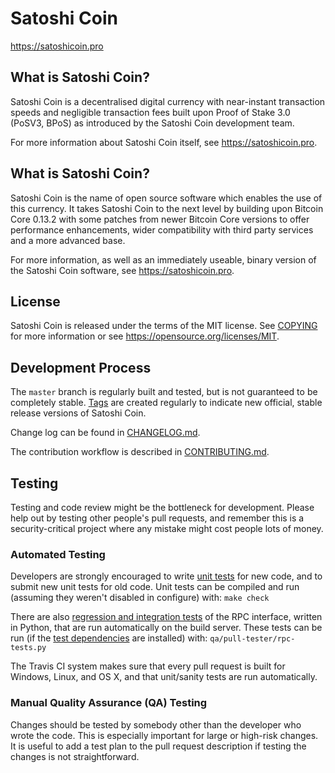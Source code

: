 Satoshi Coin
=====================================

https://satoshicoin.pro

What is Satoshi Coin?
----------------

Satoshi Coin is a decentralised digital currency with near-instant transaction speeds and negligible transaction fees built upon Proof of Stake 3.0 (PoSV3, BPoS) as
introduced by the Satoshi Coin development team.

For more information about Satoshi Coin itself, see https://satoshicoin.pro.

What is Satoshi Coin?
----------------

Satoshi Coin is the name of open source software which enables the use of this currency. It takes Satoshi Coin to the next level by building upon
Bitcoin Core 0.13.2 with some patches from newer Bitcoin Core versions to offer performance enhancements, wider compatibility with third party services and a more advanced base.

For more information, as well as an immediately useable, binary version of the Satoshi Coin software, see https://satoshicoin.pro.

License
-------

Satoshi Coin is released under the terms of the MIT license. See [COPYING](COPYING) for more
information or see https://opensource.org/licenses/MIT.

Development Process
-------------------

The `master` branch is regularly built and tested, but is not guaranteed to be
completely stable. [Tags](https://github.com/satoshianon/satoshicoin/tags) are created
regularly to indicate new official, stable release versions of Satoshi Coin.

Change log can be found in [CHANGELOG.md](CHANGELOG.md).

The contribution workflow is described in [CONTRIBUTING.md](CONTRIBUTING.md).


Testing
-------

Testing and code review might be the bottleneck for development. Please help out by testing
other people's pull requests, and remember this is a security-critical project where any mistake might cost people
lots of money.

### Automated Testing

Developers are strongly encouraged to write [unit tests](/doc/unit-tests.md) for new code, and to
submit new unit tests for old code. Unit tests can be compiled and run
(assuming they weren't disabled in configure) with: `make check`

There are also [regression and integration tests](/qa) of the RPC interface, written
in Python, that are run automatically on the build server.
These tests can be run (if the [test dependencies](/qa) are installed) with: `qa/pull-tester/rpc-tests.py`

The Travis CI system makes sure that every pull request is built for Windows, Linux, and OS X, and that unit/sanity tests are run automatically.

### Manual Quality Assurance (QA) Testing

Changes should be tested by somebody other than the developer who wrote the
code. This is especially important for large or high-risk changes. It is useful
to add a test plan to the pull request description if testing the changes is
not straightforward.
